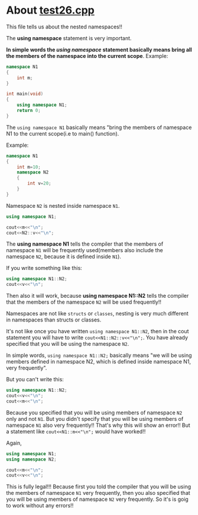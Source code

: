 # About [test26.cpp](https://github.com/C0DER11101/CPPNotesAndPrograms/blob/master/tests/test26.cpp)

This file tells us about the nested namespaces!!


The **using namespace** statement is very important.

**In simple words the _using namespace_ statement basically means bring all the members of the namespace into the current scope**.
Example:

```c++
namespace N1
{
	int m;
}

int main(void)
{
	using namespace N1;
	return 0;
}
```

The `using namespace N1` basically means "bring the members of namespace N1 to the current scope(i.e to main() function).

Example:

```c++
namespace N1
{
	int m=10;
	namespace N2
	{
		int v=20;
	}
}
```

Namespace `N2` is nested inside namespace `N1`.

```c++
using namespace N1;

cout<<m<<"\n";
cout<<N2::v<<"\n";
```

The **using namespace N1** tells the compiler that the members of namespace `N1` will be frequently used(members also include the namespace `N2`, because it is defined inside `N1`).


If you write something like this:

```c++
using namespace N1::N2;
cout<<v<<"\n";
```

Then also it will work, because **using namespace N1::N2** tells the compiler that the members of the namespace `N2` will be used frequently!!

Namespaces are not like `structs` or `classes`, nesting is very much different in namespaces than structs or classes.

It's not like once you have written `using namespace N1::N2`, then in the cout statement you will have to write `cout<<N1::N2::v<<"\n";`. You have already specified that you will be using the namespace `N2`.

In simple words, `using namespace N1::N2;` basically means "we will be using members defined in namespace N2, which is defined inside namespace N1, very frequently".

But you can't write this:

```c++
using namespace N1::N2;
cout<<v<<"\n";
cout<<m<<"\n";
```

Because you specified that you will be using members of namespace `N2` only and not `N1`. But you didn't specify that you will be using members of namespace `N1` also very frequently!! That's why this will show an error!! But a statement like `cout<<N1::m<<"\n";` would have worked!!

Again,
```c++
using namespace N1;
using namespace N2;

cout<<m<<"\n";
cout<<v<<"\n";
```

This is fully legal!!! Because first you told the compiler that you will be using the members of namespace `N1` very frequently, then you also specified that you will be using members of namespace `N2` very frequently. So it's is goig to work without any errors!!
